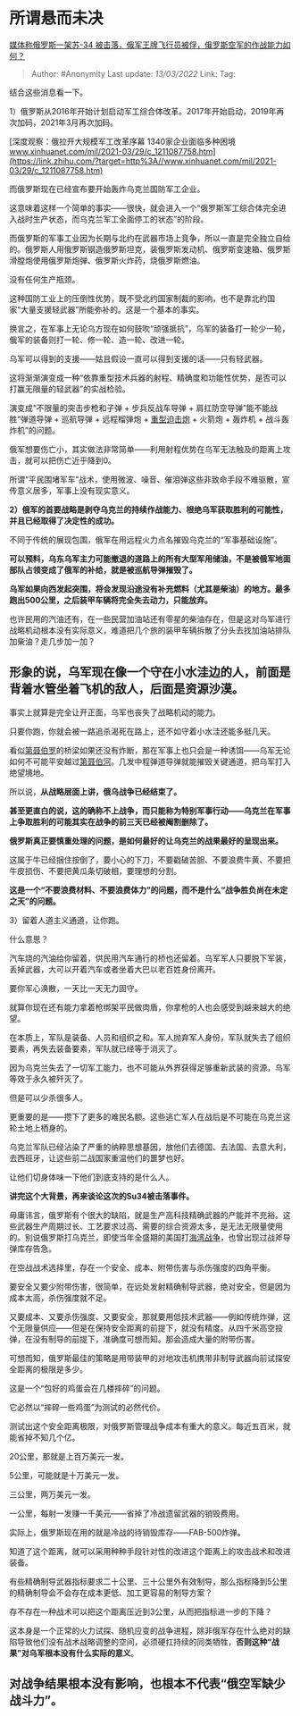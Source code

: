 # 所谓悬而未决
[媒体称俄罗斯一架苏-34 被击落，俄军王牌飞行员被俘，俄罗斯空军的作战能力如何？](https://www.zhihu.com/question/520344855/answer/2377934468)

> Author: #Anonymity 
> Last update: *13/03/2022* 
> Link:
> Tag: 

结合这些消息看一下。

1）俄罗斯从2016年开始计划启动军工综合体改革。2017年开始启动，2019年再次加码，2021年3月再次加码。

[深度观察：俄拉开大规模军工改革序幕 1340家企业面临多种困境​www.xinhuanet.com/mil/2021-03/29/c_1211087758.htm](https://link.zhihu.com/?target=http%3A//www.xinhuanet.com/mil/2021-03/29/c_1211087758.htm)

而俄罗斯现在已经宣布要开始轰炸乌克兰国防军工企业。

这意味着这样一个简单的事实——很快，就会进入一个“俄罗斯军工综合体完全进入战时生产状态，而乌克兰军工全面停工的状态”的阶段。

而俄罗斯的军事工业因为长期与北约在武器市场上竞争，所以一直是完全独立自给的。俄罗斯人用俄罗斯钢造俄罗斯坦克，装俄罗斯发动机、俄罗斯变速箱、俄罗斯滑膛炮使用俄罗斯炮弹、俄罗斯火炸药，烧俄罗斯燃油。

没有任何生产瓶颈。

这种国防工业上的压倒性优势，既不受北约国家制裁的影响，也不是靠北约国家“大量支援轻武器”所能弥补的。这是一个基本的事实。

换言之，在军事上无论乌方现在如何鼓吹“顽强抵抗”，乌军的装备打一轮少一轮，俄军的装备则打一轮、修一轮、造一轮、改进一轮。

乌军可以得到的支援——姑且假设一直可以得到支援的话——只有轻武器。

这将渐渐演变成一种“依靠重型技术兵器的射程、精确度和功能性优势，是否可以打赢无限量的轻武器”的实战检验。

演变成“不限量的突击步枪和子弹 + 步兵反战车导弹 + 肩扛防空导弹”能不能战胜“弹道导弹 + 巡航导弹 + 远程榴弹炮 + [重型迫击炮](https://www.zhihu.com/search?q=%E9%87%8D%E5%9E%8B%E8%BF%AB%E5%87%BB%E7%82%AE&search_source=Entity&hybrid_search_source=Entity&hybrid_search_extra=%7B%22sourceType%22%3A%22answer%22%2C%22sourceId%22%3A2377934468%7D) + 火箭炮 + 轰炸机 + 战斗轰炸机”的问题。

俄军想要伤亡小，其实做法非常简单——利用射程优势在乌军无法触及的距离上攻击，就可以把伤亡近乎降到0。

所谓“平民围堵军车”战术，使用微波、噪音、催泪弹这些非致命手段不难驱散，宣传意义居多，军事上没有现实意义。

**2）俄军的首要战略是剥夺乌克兰的持续作战能力、根绝乌军获取胜利的可能性，并且已经取得了决定性的成功。**

不同于传统的展现包围，俄军在用远程火力点名摧毁乌克兰的“军事基础设施”。

**可以预料，乌东乌军主力可能撤退的道路上的所有大型军用储油，不是被俄军地面部队占领变成了俄军的补给，就是被巡航导弹摧毁了。**

**乌军如果向西发起突围，将会发现沿途没有补充燃料（尤其是柴油）的地方。最多跑出500公里，之后装甲车辆将完全失去动力，只能放弃。**

也许民用的汽油还有，在一些民营加油站还有零星的柴油存在，但是这对乌军进行战略机动根本没有实际意义，难道把几个旅的装甲车辆拆散了分头去找加油站排队加柴油？走几步加一加？

## 形象的说，乌军现在像一个守在小水洼边的人，前面是背着水管坐着飞机的敌人，后面是资源沙漠。

  

事实上就算是完全让开正面，乌军也丧失了战略机动的能力。

只要你跑，你就会被一路追杀渴死在路上，还不如守着小水洼还能多挺几天。

看似[第聂伯罗](https://www.zhihu.com/search?q=%E7%AC%AC%E8%81%82%E4%BC%AF%E7%BD%97&search_source=Entity&hybrid_search_source=Entity&hybrid_search_extra=%7B%22sourceType%22%3A%22answer%22%2C%22sourceId%22%3A2377934468%7D)的桥梁如果还没有炸断，那在军事上也只会是一种诱饵——乌军无论如何不可能平安越过[第聂伯河](https://www.zhihu.com/search?q=%E7%AC%AC%E8%81%82%E4%BC%AF%E6%B2%B3&search_source=Entity&hybrid_search_source=Entity&hybrid_search_extra=%7B%22sourceType%22%3A%22answer%22%2C%22sourceId%22%3A2377934468%7D)。几发中程弹道导弹就能摧毁关键通道，把乌军打入绝望境地。

所以说，**从战略层面上讲，俄乌战争已经结束了。**

**甚至更直白的说，这的确称不上战争，而只能称为特别军事行动——乌克兰在军事上争取胜利的可能其实在战争的前三天已经被阉割删除了。**

**俄罗斯真正要慎重处理的问题，是如何最好的让乌克兰的战果最好的呈现出来。**

这属于牛已经捆住按倒了，要小心的下刀，不要戳破苦胆、不要浪费牛黄、不要把牛皮损伤、不要把黄瓜条切破相，要理想的分割。

**这是一个“不要浪费材料、不要浪费体力”的问题，而不是什么“战争胜负尚在未定之天”的问题。**

  

3）留着人道主义通道，让你跑。

什么意思？

汽车烧的汽油给你留着，供民用汽车通行的桥也还留着。乌军军人只要脱下军装，丢掉武器，大可以开着汽车或者坐着大巴以老百姓身份离开。

要你军心涣散，一天比一天无力固守。

就算你现在还有能力拿着枪绑架平民做肉盾，你拿枪的人也会感受到越来越大的绝望。

在本质上，军队是装备、人员和组织之和。军人抛弃军人身份，军队就失去了组织要素，再失去装备要素，军队就已经等于消灭了。

因为乌克兰失去了一切军工能力，也不可能从外界获得足够重新武装的资源，乌军等效于永久被歼灭了。

但是可以少杀很多人。

更重要的是——攒下了更多的难民名额。这些逃亡军人在战后是不可能在乌克兰这轮土地上栖身的。

乌克兰军队已经沾染了严重的纳粹思想基因，放他们去德国、去法国、去意大利，去西班牙，让这些前二战国家重温他们的噩梦也好。

让他们切身体味一下他们到底支持的是什么人。

  

**讲完这个大背景，再来谈论这次的Su34被击落事件。**

毋庸讳言，俄罗斯有个很大的缺陷，就是生产高科技精确武器的产能并不充裕。这些武器生产周期过长、工艺要求过高、需要的综合资源太多，是无法无限量使用的。别说俄罗斯打乌克兰，即使当年全盛期的美国打[海湾战争](https://www.zhihu.com/search?q=%E6%B5%B7%E6%B9%BE%E6%88%98%E4%BA%89&search_source=Entity&hybrid_search_source=Entity&hybrid_search_extra=%7B%22sourceType%22%3A%22answer%22%2C%22sourceId%22%3A2377934468%7D)，也曾出现过战斧导弹库存告急。

在空战战术选择里，存在一个安全、成本、附带伤害与杀伤强度的四角平衡。

要安全又要少附带伤害，很简单，在远处发射精确制导武器，绝对安全，但是因为成本太高，杀伤强度就不足。

又要成本、又要杀伤强度、又要安全，那就要用低技术武器——例如传统炸弹，这个无限量供应——但是在保持安全距离的前提下，就没有精度。从四千米高空投弹，在没有制导的前提下，准确度可想而知。那会造成大量的附带伤害。

可想而知，俄罗斯最佳的策略是用带装甲的对地攻击机携带非制导武器向前试探安全距离的极限是多少。

这是一个“包好的鸡蛋会在几楼摔碎”的问题。

它必然以“摔碎一些鸡蛋”为测试的必然代价。

测试出这个安全距离极限，对俄罗斯管理战争成本有重大的意义。每近五百米，就能省掉不知几个亿。

20公里，那就是上百万美元一发。

5公里，可能就是十万美元一发。

三公里，两万美元一发。

一公里，每射一发赚一千美元——省掉了冷战遗留武器的销毁费用。

实际上，俄罗斯现在用的就是冷战的待销毁库存——FAB-500炸弹。

  

知道了这个距离，就可以采用种种手段针对性的改进这个距离上的攻击战术和改进装备。

有些精确制导武器指标要求二十公里、三十公里外有效制导，那么指标降到5公里的精确制导会不会存在成本更低、加工更容易的制导方案？

存不存在一种战术可以把这个距离压近到3公里，从而把指标进一步的下降？

这本身是一个正常的火力试探、随机应变的战争进程，除非俄军存在什么绝对的缺陷导致他们没有战术战略调整的空间，必须硬扛持续的同类牺牲，**否则这种“战果”对乌军根本没有什么实际的意义**。

## 对战争结果根本没有影响，也根本不代表“俄空军缺少战斗力”。
